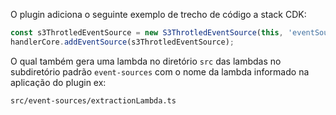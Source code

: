 O plugin adiciona o seguinte exemplo de trecho de código a stack CDK:

```typescript
const s3ThrotledEventSource = new S3ThrotledEventSource(this, 'eventSourceX', { bucketName: 'bucketTest', lambdaName: 'extractionLambda' });
handlerCore.addEventSource(s3ThrotledEventSource);
```

O qual também gera uma lambda no diretório `src` das lambdas no subdiretório padrão `event-sources` com o nome da lambda informado na aplicação do plugin ex:
```dir
src/event-sources/extractionLambda.ts
```

